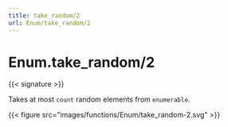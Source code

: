 ```yaml
---
title: take_random/2
url: Enum/take_random/2
---
```


# Enum.take_random/2

{{< signature >}}

Takes at most `count` random elements from `enumerable`.

{{< figure src="images/functions/Enum/take_random-2.svg" >}}
